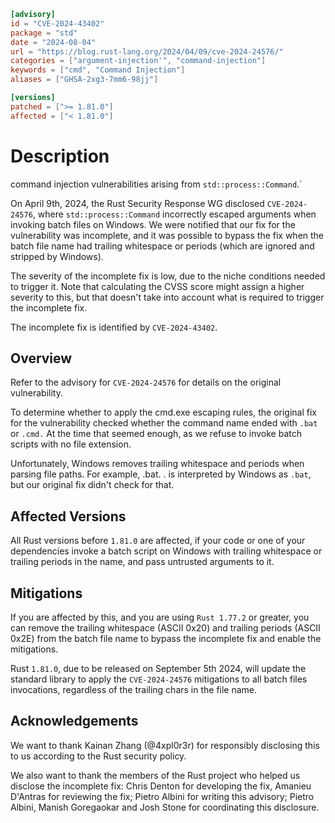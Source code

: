 ```toml
[advisory]
id = "CVE-2024-43402"
package = "std"
date = "2024-08-04"
url = "https://blog.rust-lang.org/2024/04/09/cve-2024-24576/"
categories = ["argument-injection'", "command-injection"]
keywords = ["cmd", "Command Injection"]
aliases = ["GHSA-2xg3-7mm6-98jj"]

[versions]
patched = [">= 1.81.0"]
affected = ["< 1.81.0"]

```

# Description

command injection vulnerabilities arising from `std::process::Command`.` 

On April 9th, 2024, the Rust Security Response WG disclosed `CVE-2024-24576`, where `std::process::Command` incorrectly escaped arguments when invoking batch files on Windows. We were notified that our fix for the vulnerability was incomplete, and it was possible to bypass the fix when the batch file name had trailing whitespace or periods (which are ignored and stripped by Windows).

The severity of the incomplete fix is low, due to the niche conditions needed to trigger it. Note that calculating the CVSS score might assign a higher severity to this, but that doesn't take into account what is required to trigger the incomplete fix.

The incomplete fix is identified by `CVE-2024-43402`.

## Overview

Refer to the advisory for `CVE-2024-24576` for details on the original vulnerability.

To determine whether to apply the cmd.exe escaping rules, the original fix for the vulnerability checked whether the command name ended with `.bat` or `.cmd.` At the time that seemed enough, as we refuse to invoke batch scripts with no file extension.

Unfortunately, Windows removes trailing whitespace and periods when parsing file paths. For example, .bat. . is interpreted by Windows as `.bat`, but our original fix didn't check for that.

## Affected Versions

All Rust versions before `1.81.0` are affected, if your code or one of your dependencies invoke a batch script on Windows with trailing whitespace or trailing periods in the name, and pass untrusted arguments to it.

## Mitigations

If you are affected by this, and you are using `Rust 1.77.2` or greater, you can remove the trailing whitespace (ASCII 0x20) and trailing periods (ASCII 0x2E) from the batch file name to bypass the incomplete fix and enable the mitigations.

Rust `1.81.0`, due to be released on September 5th 2024, will update the standard library to apply the `CVE-2024-24576` mitigations to all batch files invocations, regardless of the trailing chars in the file name.

## Acknowledgements

We want to thank Kainan Zhang (@4xpl0r3r) for responsibly disclosing this to us according to the Rust security policy.

We also want to thank the members of the Rust project who helped us disclose the incomplete fix: Chris Denton for developing the fix, Amanieu D'Antras for reviewing the fix; Pietro Albini for writing this advisory; Pietro Albini, Manish Goregaokar and Josh Stone for coordinating this disclosure.
